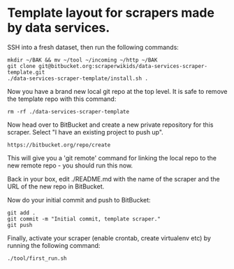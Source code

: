 # Template layout for scrapers made by data services.

SSH into a fresh dataset, then run the following commands:

    mkdir ~/BAK && mv ~/tool ~/incoming ~/http ~/BAK
    git clone git@bitbucket.org:scraperwikids/data-services-scraper-template.git
    ./data-services-scraper-template/install.sh .

Now you have a brand new local git repo at the top level. It is safe to remove
the template repo with this command:

    rm -rf ./data-services-scraper-template

Now head over to BitBucket and create a new private repository for this
scraper. Select "I have an existing project to push up".

    https://bitbucket.org/repo/create

This will give you a 'git remote' command for linking the local repo to the
new remote repo - you should run this now.

Back in your box, edit ./README.md with the name of the scraper and the URL of
the new repo in BitBucket.

Now do your initial commit and push to BitBucket:

    git add .
    git commit -m "Initial commit, template scraper."
    git push

Finally, activate your scraper (enable crontab, create virtualenv etc) by
running the following command:

    ./tool/first_run.sh
